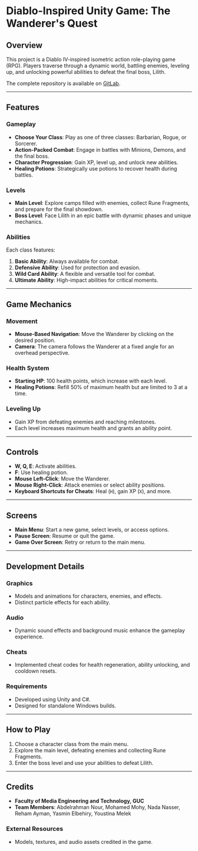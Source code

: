 # Diablo-Inspired Unity Game: The Wanderer's Quest

## Overview

This project is a Diablo IV-inspired isometric action role-playing game (RPG). Players traverse through a dynamic world, battling enemies, leveling up, and unlocking powerful abilities to defeat the final boss, Lilith.

The complete repository is available on [GitLab](https://gitlab.com/rockstare-middleeast/Acl3).

---

## Features

### Gameplay
- **Choose Your Class**: Play as one of three classes: Barbarian, Rogue, or Sorcerer.
- **Action-Packed Combat**: Engage in battles with Minions, Demons, and the final boss.
- **Character Progression**: Gain XP, level up, and unlock new abilities.
- **Healing Potions**: Strategically use potions to recover health during battles.

### Levels
- **Main Level**: Explore camps filled with enemies, collect Rune Fragments, and prepare for the final showdown.
- **Boss Level**: Face Lilith in an epic battle with dynamic phases and unique mechanics.

### Abilities
Each class features:
1. **Basic Ability**: Always available for combat.
2. **Defensive Ability**: Used for protection and evasion.
3. **Wild Card Ability**: A flexible and versatile tool for combat.
4. **Ultimate Ability**: High-impact abilities for critical moments.

---

## Game Mechanics

### Movement
- **Mouse-Based Navigation**: Move the Wanderer by clicking on the desired position.
- **Camera**: The camera follows the Wanderer at a fixed angle for an overhead perspective.

### Health System
- **Starting HP**: 100 health points, which increase with each level.
- **Healing Potions**: Refill 50% of maximum health but are limited to 3 at a time.

### Leveling Up
- Gain XP from defeating enemies and reaching milestones.
- Each level increases maximum health and grants an ability point.

---

## Controls

- **W, Q, E**: Activate abilities.
- **F**: Use healing potion.
- **Mouse Left-Click**: Move the Wanderer.
- **Mouse Right-Click**: Attack enemies or select ability positions.
- **Keyboard Shortcuts for Cheats**: Heal (`H`), gain XP (`X`), and more.

---

## Screens
- **Main Menu**: Start a new game, select levels, or access options.
- **Pause Screen**: Resume or quit the game.
- **Game Over Screen**: Retry or return to the main menu.

---

## Development Details

### Graphics
- Models and animations for characters, enemies, and effects.
- Distinct particle effects for each ability.

### Audio
- Dynamic sound effects and background music enhance the gameplay experience.

### Cheats
- Implemented cheat codes for health regeneration, ability unlocking, and cooldown resets.

### Requirements
- Developed using Unity and C#.
- Designed for standalone Windows builds.

---

## How to Play

1. Choose a character class from the main menu.
2. Explore the main level, defeating enemies and collecting Rune Fragments.
3. Enter the boss level and use your abilities to defeat Lilith.

---

## Credits

- **Faculty of Media Engineering and Technology, GUC**
- **Team Members**: Abdelrahman Nour, Mohamed Mohy, Nada Nasser, Reham Ayman, Yasmin Elbehiry, Youstina Melek

### External Resources
- Models, textures, and audio assets credited in the game.
